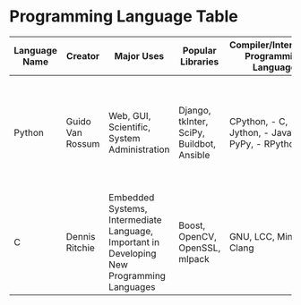 # Programming Language Table

| Language Name | Creator | Major Uses | Popular Libraries | Compiler/Interpreter Programming Language | Jobs and Salaries |
| --- | --- | --- | --- | --- | --- |
| Python | Guido Van Rossum | Web, GUI, Scientific, System Administration | Django, tkInter, SciPy, Buildbot, Ansible | CPython, - C, Jython, - Java, PyPy, - RPython | Vaco Technology, Apptad INC, Invesco. Starting Salary - $92,500 Senior Developer - $130,000 |
| C | Dennis Ritchie | Embedded Systems, Intermediate Language, Important in Developing New Programming Languages | Boost, OpenCV, OpenSSL, mlpack | GNU, LCC, MinGW, Clang | CyberCoders, Geodis, Transdev. Starting Salary - $32,000 Senior Developer - $140,000 |
